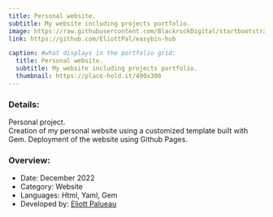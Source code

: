 ```yaml
---
title: Personal website.
subtitle: My website including projects portfolio.
image: https://raw.githubusercontent.com/BlackrockDigital/startbootstrap-agency/master/src/assets/img/portfolio/02-full.jpg
link: https://github.com/EliottPal/easybin-hub

caption: #what displays in the portfolio grid:
  title: Personal website.
  subtitle: My website including projects portfolio.
  thumbnail: https://place-hold.it/400x300
---
```

### Details: 
Personal project.  
Creation of my personal website using a customized template built with Gem.
Deployment of the website using Github Pages.


### Overview:  
- Date: December 2022
- Category: Website
- Languages: Html, Yaml, Gem
- Developed by: [Eliott Palueau](https://github.com/EliottPal)
